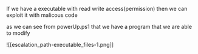 If we have a executable with read write access(permission) then we can exploit it with malicous code

as we can see from powerUp.ps1 that we have a program that we are able to modify



![[escalation_path-executable_files-1.png]]

